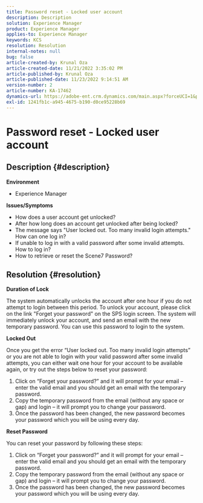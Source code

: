 ```yaml
---
title: Password reset - Locked user account
description: Description
solution: Experience Manager
product: Experience Manager
applies-to: Experience Manager
keywords: KCS
resolution: Resolution
internal-notes: null
bug: false
article-created-by: Krunal Oza
article-created-date: 11/21/2022 3:35:02 PM
article-published-by: Krunal Oza
article-published-date: 11/23/2022 9:14:51 AM
version-number: 2
article-number: KA-17462
dynamics-url: https://adobe-ent.crm.dynamics.com/main.aspx?forceUCI=1&pagetype=entityrecord&etn=knowledgearticle&id=410ae80a-b269-ed11-9561-6045bd006268
exl-id: 1241fb1c-a945-4675-b190-d0ce95228b69
---
```

# Password reset - Locked user account

## Description {#description}

<b>Environment</b>
- Experience Manager



<b>Issues/Symptoms</b>
- How does a user account get unlocked?
- After how long does an account get unlocked after being locked?
- The message says "User locked out. Too many invalid login attempts." How can one log in?
- If unable to log in with a valid password after some invalid attempts. How to log in?
- How to retrieve or reset the Scene7 Password?



## Resolution {#resolution}


<b>Duration of Lock</b>

The system automatically unlocks the account after one hour if you do not attempt to login between this period. To unlock your account, please click on the link "Forget your password" on the SPS login screen. The system will immediately unlock your account, and send an email with the new temporary password. You can use this password to login to the system.



<b>Locked Out</b>

Once you get the error “User locked out. Too many invalid login attempts” or you are not able to login with your valid password after some invalid attempts, you can either wait one hour for your account to be available again, or try out the steps below to reset your password:
 1. Click on “Forget your password?” and it will prompt for your email – enter the valid email and you should get an email with the temporary password.
 2. Copy the temporary password from the email (without any space or gap) and login – it will prompt you to change your password.
 3. Once the password has been changed, the new password becomes your password which you will be using every day.

<b>Reset Password</b>

You can reset your password by following these steps:

1. Click on “Forget your password?” and it will prompt for your email – enter the valid email and you should get an email with the temporary password.
 2. Copy the temporary password from the email (without any space or gap) and login – it will prompt you to change your password.
 3. Once the password has been changed, the new password becomes your password which you will be using every day.
